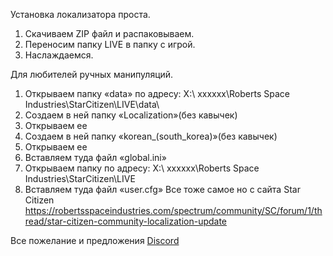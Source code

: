 Установка локализатора проста. 
1.	Скачиваем ZIP файл и распаковываем.
2.	Переносим папку LIVE в папку с игрой.
3.	Наслаждаемся.

Для любителей ручных манипуляций.
1. Открываем папку «data» по адресу: Х:\ хххххх\Roberts Space Industries\StarCitizen\LIVE\data\
2. Создаем в ней папку «Localization»(без кавычек)
3. Открываем ее
4. Создаем в ней папку «korean_(south_korea)»(без кавычек)
5. Открываем ее
6. Вставляем туда файл «global.ini»
7. Открываем папку по адресу: Х:\ хххххх\Roberts Space Industries\StarCitizen\LIVE
8. Вставляем туда файл «user.cfg»
    Все тоже самое но с сайта Star Citizen
    https://robertsspaceindustries.com/spectrum/community/SC/forum/1/thread/star-citizen-community-localization-update

 Все пожелание и предложения  [Discord](https://discord.gg/t4XGgrRD)
